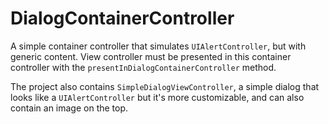 # DialogContainerController

A simple container controller that simulates `UIAlertController`, but with generic content. View controller must be presented in this container controller with the `presentInDialogContainerController` method.

The project also contains `SimpleDialogViewController`, a simple dialog that looks like a `UIAlertController` but it's more customizable, and can also contain an image on the top.

